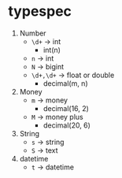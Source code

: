 # typespec

1. Number
    - `\d+` -> int
        - int(n)
    - `n` -> int
    - `N` -> bigint
    - `\d+,\d+` -> float or double
        - decimal(m, n)
2. Money
    - `m` -> money
        - decimal(16, 2)
    - `M` -> money plus
        - decimal(20, 6)
3. String
    - `s` -> string
    - `S` -> text
4. datetime
    - `t` -> datetime
